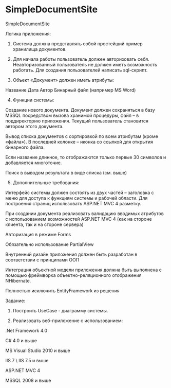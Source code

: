 # SimpleDocumentSite
SimpleDocumentSite

Логика приложения:

 

1. Система должна представлять собой простейший пример хранилища документов.

2. Для начала работы пользователь должен авторизовать себя. Неавторизованный пользователь не должен иметь возможность работать. Для создания пользователей написать sql-скрипт.

3. Объект «Документ» должен иметь атрибуты:

Название
Дата
Автор
Бинарный файл (например MS Word)

4. Функции системы:

Создание нового документа. Документ должен сохраняться в базу MSSQL посредством вызова хранимой процедуры, файл – в поддиректорию приложения. Текущий пользователь становится автором этого документа.

Вывод списка документов с сортировкой по всем атрибутам (кроме «файла»). В последней колонке – иконка со ссылкой для открытия бинарного файла.

Если название длинное, то отображаются только первые 30 символов и добавляется многоточие.

Поиск в выводом результата в виде списка (см. выше)

5. Дополнительные требования:

Интерфейс системы должен состоять из двух частей – заголовка с меню для доступа к функциям системы и рабочей области. Для построения страниц использовать ASP.NET MVC 4 разметку.

При создании документа реализовать валидацию вводимых атрибутов с использованием возможностей ASP.NET MVC 4 (как на стороне клиента, так и на стороне сервера)

Авторизация в режиме Forms

Обязательно использование PartialView

Внутренний дизайн приложения должен быть разработан в соответствии с принципами ООП

Интеграция объектной модели приложения должна быть выполнена с помощью фреймворка объектно-реляционного отображения NHibernate.

Полностью исключить EntityFramework из решения

Задание:

 

1) Построить UseCase - диаграмму системы.

2) Реализовать веб-приложение с использованием:

.Net Framework 4.0

 C# 4.0 и выше

 MS Visual Studio 2010 и выше

 IIS 7 \ IIS 7.5 и выше

 ASP.NET MVC 4

 MSSQL 2008 и выше
